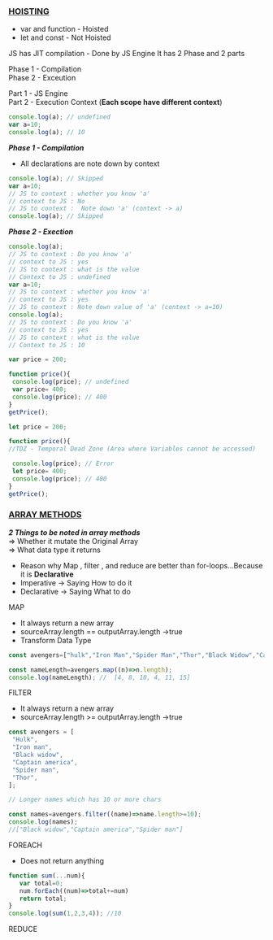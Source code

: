 ### <ins>HOISTING

- var and function - Hoisted
- let and const - Not Hoisted

JS has JIT compilation - Done by JS Engine
It has 2 Phase and 2 parts

Phase 1 - Compilation   
Phase 2 - Exceution

Part 1 - JS Engine   
Part 2 -  Execution Context (**Each scope have different context**)

```js
console.log(a); // undefined
var a=10;
console.log(a); // 10
```
***Phase 1 - Compilation***
 - All declarations are note down by context
 ```js
console.log(a); // Skipped
var a=10; 
// JS to context : whether you know 'a'
// context to JS : No
// JS to context :  Note down 'a' (context -> a)
console.log(a); // Skipped
```
***Phase 2 - Exection***

 ```js
console.log(a); 
// JS to context : Do you know 'a'
// context to JS : yes
// JS to context : what is the value
// Context to JS : undefined
var a=10; 
// JS to context : whether you know 'a'
// context to JS : yes
// JS to context : Note down value of 'a' (context -> a=10)
console.log(a); 
// JS to context : Do you know 'a'
// context to JS : yes
// JS to context : what is the value
// Context to JS : 10
```



```js
var price = 200;

function price(){
 console.log(price); // undefined
 var price= 400;
 console.log(price); // 400
}
getPrice();
```


```js
let price = 200;

function price(){
//TDZ - Temporal Dead Zone (Area where Variables cannot be accessed)

 console.log(price); // Error
 let price= 400;
 console.log(price); // 400
}
getPrice();
```

### <ins>ARRAY METHODS
  ***2 Things to be noted in array methods***  
  => Whether it mutate the Original Array  
  => What data type it returns

  -  Reason why Map , filter , and reduce are better than for-loops...Because it is **Declarative**
- Imperative -> Saying How to do it
 - Declarative -> Saying What to do

MAP
 - It always return a new array
 - sourceArray.length == outputArray.length ->true
 - Transform Data Type

 ```js
 const avengers=["hulk","Iron Man","Spider Man","Thor","Black Widow","Captain America"];

 const nameLength=avengers.map((n)=>n.length);
 console.log(nameLength); //  [4, 8, 10, 4, 11, 15]

 ```
 FILTER
  - It always return a new array
 - sourceArray.length >= outputArray.length ->true
 
 ```js
 const avengers = [
  "Hulk",
  "Iron man",
  "Black widow",
  "Captain america",
  "Spider man",
  "Thor",
];

// Longer names which has 10 or more chars

const names=avengers.filter((name)=>name.length>=10);
console.log(names);
//["Black widow","Captain america","Spider man"]
 ```

 FOREACH
 - Does not return anything
 ```js
 function sum(...num){
    var total=0;
    num.forEach((num)=>total+=num)
    return total;
}
console.log(sum(1,2,3,4)); //10
 ```

 REDUCE
 
 

